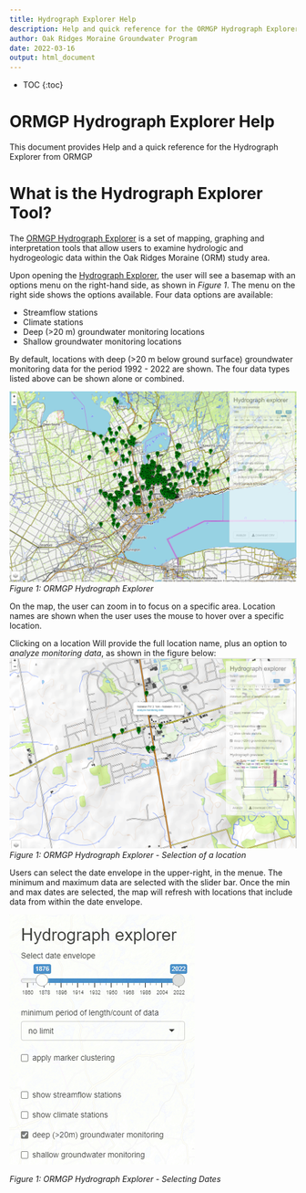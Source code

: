 ```yaml
---
title: Hydrograph Explorer Help
description: Help and quick reference for the ORMGP Hydrograph Explorer
author: Oak Ridges Moraine Groundwater Program
date: 2022-03-16
output: html_document
---
```


* TOC
{:toc}

# ORMGP Hydrograph Explorer Help

This document provides Help and a quick reference for the Hydrograph Explorer from ORMGP

# What is the Hydrograph Explorer Tool?

The [ORMGP Hydrograph Explorer](http://shiny.oakridgeswater.ca:3838/sHydrologyMap/) is a set of mapping, graphing and interpretation tools that allow users to examine hydrologic and hydrogeologic data within the Oak Ridges Moraine (ORM) study area.

Upon opening the [Hydrograph Explorer](http://shiny.oakridgeswater.ca:3838/sHydrologyMap/), the user will see a basemap with an options menu on the right-hand side, as shown in _Figure 1_. The menu on the right side shows the options available. Four data options are available:
- Streamflow stations
- Climate stations 
- Deep (>20 m) groundwater monitoring locations 
- Shallow groundwater monitoring locations

By default, locations with deep (>20 m below ground surface) groundwater monitoring data for the period 1992 - 2022 are shown. The four data types listed above can be shown alone or combined. 

![*Figure 1: ORMGP Hydrograph Explorer*](https://raw.githubusercontent.com/OWRC/HydrographExplorerHelp/main/images/HydrogExp01.PNG)
_Figure 1: ORMGP Hydrograph Explorer_

On the map, the user can zoom in to focus on a specific area. Location names are shown when the user uses the mouse to hover over a specific location. 

Clicking on a location Will provide the full location name, plus an option to _analyze monitoring data_, as shown in the figure below:
![*Figure 2: ORMGP Hydrograph Explorer - Selection of a Location*](https://raw.githubusercontent.com/OWRC/HydrographExplorerHelp/main/images/HydrogExp02.PNG)
_Figure 1: ORMGP Hydrograph Explorer - Selection of a location_

Users can select the date envelope in the upper-right, in the menue. The minimum and maximum data are selected with the slider bar.  Once the min and max dates are selected, the map will refresh with locations that include data from within the date envelope. 

![*Figure 3: ORMGP Hydrograph Explorer - Selecting Dates*](https://raw.githubusercontent.com/OWRC/HydrographExplorerHelp/main/images/HydrogExp03.png)

_Figure 1: ORMGP Hydrograph Explorer - Selecting Dates_











